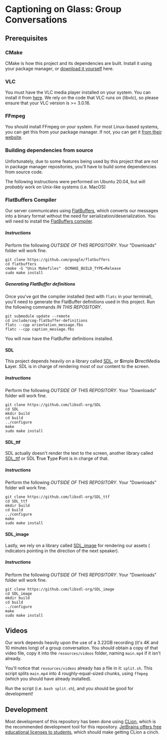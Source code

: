 # Captioning on Glass: Group Conversations

## Prerequisites

### CMake

CMake is how this project and its dependencies are built. Install it using your package manager,
or [download it yourself](https://cmake.org/download/) here.

### VLC

You must have the VLC media player installed on your system. You can install it from [here](https://www.videolan.org/).
We rely on the code that VLC runs on (libvlc), so please ensure that your VLC version is >= 3.0.16.

### FFmpeg

You should install FFmpeg on your system. For most Linux-based systems, you can get this from your package manager. If
not, you can get it [from their website](https://ffmpeg.org/).

### Building dependencies from source

Unfortunately, due to some features being used by this project that are not in package manager repositories, you'll have
to build some dependencies from source code.

The following instructions were performed on Ubuntu 20.04, but will _probably_ work on Unix-like systems (i.e. MacOS)

### FlatBuffers Compiler

Our server communicates using [FlatBuffers](https://github.com/google/flatbuffers/), which converts our messages into a
binary format without the need for serialization/deserialization. You will need to install
the [FlatBuffers compiler](https://google.github.io/flatbuffers/flatbuffers_guide_building.html).

##### Instructions

Perform the following _OUTSIDE OF THIS REPOSITORY_. Your "Downloads" folder will work fine.

```shell
git clone https://github.com/google/flatbuffers
cd flatbuffers
cmake -G "Unix Makefiles" -DCMAKE_BUILD_TYPE=Release
sudo make install
```

##### Generating FlatBuffer definitions

Once you've got the compiler installed (test with `flatc` in your terminal), you'll need to generate the FlatBuffer
definitions used in this project. Run the following commands _IN THIS REPOSITORY_.

```shell
git submodule update --remote
cd include/cog-flatbuffer-definitions
flatc --cpp orientation_message.fbs
flatc --cpp caption_message.fbs
```

You will now have the FlatBuffer definitions installed.

#### SDL

This project depends heavily on a library called [SDL](https://libsdl.org), or **S**imple **D**irectMedia **L**ayer. SDL
is in charge of rendering most of our content to the screen.

##### Instructions

Perform the following _OUTSIDE OF THIS REPOSITORY_. Your "Downloads" folder will work fine.

```shell
git clone https://github.com/libsdl-org/SDL
cd SDL
mkdir build
cd build
../configure
make
sudo make install
```

#### SDL_ttf

SDL actually doesn't render the text to the screen, another library
called [SDL_ttf](https://github.com/libsdl-org/SDL_ttf) or SDL **T**rue **T**ype **F**ont is in charge of that.

##### Instructions

Perform the following _OUTSIDE OF THIS REPOSITORY_. Your "Downloads" folder will work fine.

```shell
git clone https://github.com/libsdl-org/SDL_ttf
cd SDL_ttf
mkdir build
cd build
../configure
make
sudo make install
```

#### SDL_image

Lastly, we rely on a library called [SDL_image](https://github.com/libsdl-org/SDL_image) for rendering our assets (
indicators pointing in the direction of the next speaker).

##### Instructions

Perform the following _OUTSIDE OF THIS REPOSITORY_. Your "Downloads" folder will work fine.

```shell
git clone https://github.com/libsdl-org/SDL_image
cd SDL_image
mkdir build
cd build
../configure
make
sudo make install
```

## Videos

Our work depends heavily upon the use of a 3.22GB recording (it's 4K and 10 minutes long) of a group conversation. You
should obtain a copy of that video file, copy it into the `resources/videos` folder, naming `main.mp4` if it isn't
already.

You'll notice that `resources/videos` already has a file in it: `split.sh`. This script splits `main.mp4` into 4
roughly-equal-sized chunks, using `ffmpeg` (which you should have already installed).

Run the script (i.e. `bash split.sh`), and you should be good for development!

## Development

Most development of this repository has been done using [CLion](https://www.jetbrains.com/clion/), which is the
recommended development tool for this repository.
[JetBrains offers free educational licenses to students](https://www.jetbrains.com/community/education/#students), which
should make getting CLion a cinch.